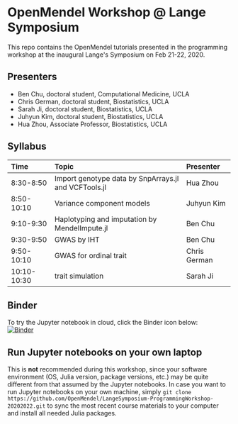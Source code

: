 # OpenMendel Workshop @ Lange Symposium

This repo contains the OpenMendel tutorials presented in the programming workshop at the inaugural Lange's Symposium on Feb 21-22, 2020.

## Presenters

* Ben Chu, doctoral student, Computational Medicine, UCLA  
* Chris German, doctoral student, Biostatistics, UCLA  
* Sarah Ji, doctoral student, Biostatistics, UCLA  
* Juhyun Kim, doctoral student, Biostatistics, UCLA  
* Hua Zhou, Associate Professor, Biostatistics, UCLA  

## Syllabus

| Time | Topic | Presenter |  
|:-----------|:------------|:------------|  
| 8:30-8:50 | Import genotype data by SnpArrays.jl and VCFTools.jl | Hua Zhou |  
| 8:50-10:10 | Variance component models | Juhyun Kim |  
| 9:10-9:30 | Haplotyping and imputation by MendelImpute.jl | Ben Chu |  
| 9:30-9:50 | GWAS by IHT | Ben Chu |  
| 9:50-10:10 | GWAS for ordinal trait | Chris German |  
| 10:10-10:30 | trait simulation | Sarah Ji |  

## Binder

To try the Jupyter notebook in cloud, click the Binder icon below:  
[![Binder](https://mybinder.org/badge_logo.svg)](https://mybinder.org/v2/gh/OpenMendel/LangeSymposium-ProgrammingWorkshop-20202022.git/master)

## Run Jupyter notebooks on your own laptop

This is **not** recommended during this workshop, since your software environment (OS, Julia version, package versions, etc.) may be quite different from that assumed by the Jupyter notebooks. In case you want to run Jupyter notebooks on your own machine, simply `git clone https://github.com/OpenMendel/LangeSymposium-ProgrammingWorkshop-20202022.git` to sync the most recent course materials to your computer and install all needed Julia packages.

